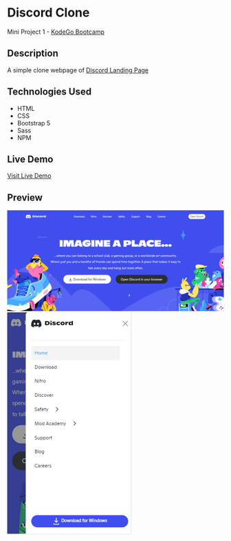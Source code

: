 # Discord Clone

Mini Project 1 - [KodeGo Bootcamp](https://kodego.ph/?utm_source=google&utm_medium=ppc&utm_term&utm_campaign&hsa_acc=2048530460&hsa_cam=18127010636&hsa_grp&hsa_ad&hsa_src=x&hsa_tgt&hsa_kw&hsa_mt&hsa_net=adwords&hsa_ver=3&gclid=CjwKCAiAleOeBhBdEiwAfgmXf_rTsfB9L-c2DUxE2dv0bwdZP4Gcb8_T252WK1t61HlXqKA0keTQYRoC8H4QAvD_BwE)

## Description

A simple clone webpage of [Discord Landing Page](https://discord.com/)

## Technologies Used

-   HTML
-   CSS
-   Bootstrap 5
-   Sass
-   NPM

## Live Demo

[Visit Live Demo](https://discord-196.pages.dev/)

## Preview

![Preview 1](preview/preview-1.PNG)
![Preview 2](preview/preview-2.PNG)
